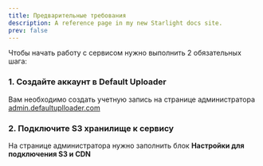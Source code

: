 ```yaml
---
title: Предварительные требования
description: A reference page in my new Starlight docs site.
prev: false
---
```


Чтобы начать работу с сервисом нужно выполнить 2 обязательных шага:

### 1. Создайте аккаунт в Default Uploader

Вам необходимо создать учетную запись на странице администратора [admin.defaultuplloader.com](https://admin.defaultuploader.com)

### 2. Подключите S3 хранилище к сервису

На странице администратора нужно заполнить блок **Настройки для подключения S3 и CDN** 